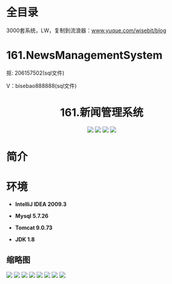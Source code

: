 # 全目录

3000套系统，LW，复制到流浪器：www.yuque.com/wisebit/blog
# 161.NewsManagementSystem

<p>抠: 206157502(sql文件)</p>
<p>V：bisebao888888(sql文件)</p>

<p><h1 align="center">161.新闻管理系统</h1></p>


<p align="center">
	<img src="https://img.shields.io/badge/jdk-1.8-orange.svg"/>
    <img src="https://img.shields.io/badge/spring-5.x-lightgrey.svg"/>
    <img src="https://img.shields.io/badge/springmvc-3.x-blue.svg"/>
    <img src="https://img.shields.io/badge/mybatis-5.x-yellow.svg"/>
</p>

# 简介
>
> 




# 环境

- <b>IntelliJ IDEA 2009.3</b>

- <b>Mysql 5.7.26</b>

- <b>Tomcat 9.0.73</b>

- <b>JDK 1.8</b>




## 缩略图


![](https://bitwise.oss-cn-heyuan.aliyuncs.com/2024/9/10/47d92dae-b372-4e6e-b1e9-fdba09667f1f.png)
![](https://bitwise.oss-cn-heyuan.aliyuncs.com/2024/9/10/70dfe1e6-e523-428b-8f64-3d235c855e27.png)
![](https://bitwise.oss-cn-heyuan.aliyuncs.com/2024/9/10/2a94a04f-d3bf-4501-80f1-7471e660b209.png)
![](https://bitwise.oss-cn-heyuan.aliyuncs.com/2024/9/10/9fddd3dd-8879-4135-9d4d-7a2367baacc8.png)
![](https://bitwise.oss-cn-heyuan.aliyuncs.com/2024/9/10/3b95f5fe-dc7f-419b-8aeb-68907888f3de.png)
![](https://bitwise.oss-cn-heyuan.aliyuncs.com/2024/9/10/7ad471e7-8c97-4842-9f02-f690f0b440c7.png)
![](https://bitwise.oss-cn-heyuan.aliyuncs.com/2024/9/10/cd0fa7e2-e634-4d58-b371-ba11b335d859.png)
![](https://bitwise.oss-cn-heyuan.aliyuncs.com/2024/9/10/96487349-3325-452e-ba83-76a6e257e2a8.png)



